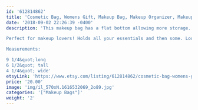 ```yaml
---
id: '612814862'
title: 'Cosmetic Bag, Womens Gift, Makeup Bag, Makeup Organizer, Makeup Case, Best Friend Gift, Makeup, Gift for Her, Makeup Storage'
date: '2018-09-02 22:26:39 -0400'
description: 'This makeup bag has a flat bottom allowing more storage. Versatile and great for travel. Lined with sturdy interfacing allowing durability and ProSoft® Food Safe Waterproof PUL Fabric to wipe clean during use. Each stand up bag has a strong metal zipper. Fabric pattern image will vary slightly and be unique for each bag.

Perfect for makeup lovers! Holds all your essentials and then some. Looks adorable on any vanity or bathroom sink! 

Measurements:

9 1/4&quot;long
6 1/2&quot; tall
4 1/4&quot; wide'
etsyLink: 'https://www.etsy.com/listing/612814862/cosmetic-bag-womens-gift-makeup-bag?utm_source=synctostaticsite&utm_medium=api&utm_campaign=api'
price: '20.00'
image: 'img/il_570xN.1616532069_2o89.jpg'
categories: '["Makeup Bags"]'
weight: '2'
---
```

